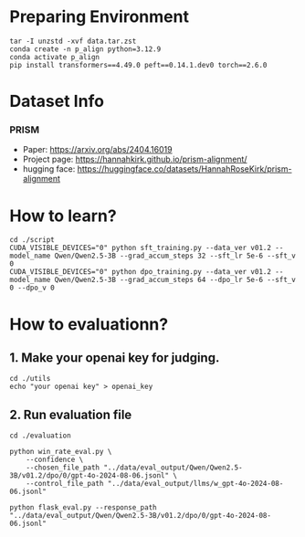 # Preparing Environment
```
tar -I unzstd -xvf data.tar.zst
conda create -n p_align python=3.12.9
conda activate p_align
pip install transformers==4.49.0 peft==0.14.1.dev0 torch==2.6.0
```

# Dataset Info
### PRISM
* Paper: https://arxiv.org/abs/2404.16019
* Project page: https://hannahkirk.github.io/prism-alignment/
* hugging face: https://huggingface.co/datasets/HannahRoseKirk/prism-alignment

# How to learn?
```
cd ./script
CUDA_VISIBLE_DEVICES="0" python sft_training.py --data_ver v01.2 --model_name Qwen/Qwen2.5-3B --grad_accum_steps 32 --sft_lr 5e-6 --sft_v 0
CUDA_VISIBLE_DEVICES="0" python dpo_training.py --data_ver v01.2 --model_name Qwen/Qwen2.5-3B --grad_accum_steps 64 --dpo_lr 5e-6 --sft_v 0 --dpo_v 0
```

# How to evaluationn?
## 1. Make your openai key for judging.
```
cd ./utils
echo "your openai key" > openai_key
```
## 2. Run evaluation file
```
cd ./evaluation

python win_rate_eval.py \
    --confidence \
    --chosen_file_path "../data/eval_output/Qwen/Qwen2.5-3B/v01.2/dpo/0/gpt-4o-2024-08-06.jsonl" \
    --control_file_path "../data/eval_output/llms/w_gpt-4o-2024-08-06.jsonl"

python flask_eval.py --response_path "../data/eval_output/Qwen/Qwen2.5-3B/v01.2/dpo/0/gpt-4o-2024-08-06.jsonl"
```